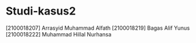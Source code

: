 # Studi-kasus2
[2100018207] Arrasyid Muhammad Alfath
[2100018219] Bagas Alif Yunus
[2100018222] Muhammad Hillal Nurhansa

